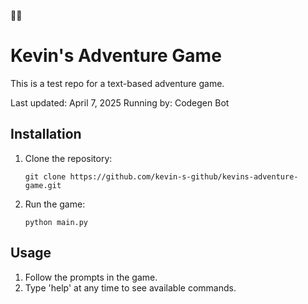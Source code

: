 🌈🌈
# Kevin's Adventure Game

This is a test repo for a text-based adventure game.

Last updated: April 7, 2025
Running by: Codegen Bot

## Installation

1. Clone the repository:
   ```
   git clone https://github.com/kevin-s-github/kevins-adventure-game.git
   ```

2. Run the game:
   ```
   python main.py
   ```

## Usage

1. Follow the prompts in the game.
2. Type 'help' at any time to see available commands.
